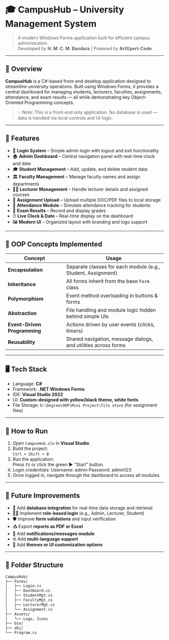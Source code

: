 # 🎓 CampusHub – University Management System

> A modern Windows Forms application built for efficient campus administration.  
> Developed by **H. M. C. M. Bandara** | Powered by **ArtXpert-Code**

---

## 📌 Overview

**CampusHub** is a C#-based front-end desktop application designed to streamline university operations. Built using Windows Forms, it provides a central dashboard for managing students, lecturers, faculties, assignments, attendance, and exam results — all while demonstrating key Object-Oriented Programming concepts.

> 💡 Note: This is a front-end only application. No database is used — data is handled via local controls and UI logic.

---

## 🧩 Features

- 🔐 **Login System** – Simple admin login with logout and exit functionality
- 🏠 **Admin Dashboard** – Central navigation panel with real-time clock and date
- 🎓 **Student Management** – Add, update, and delete student data
- 🏛️ **Faculty Management** – Manage faculty names and assign departments
- 👨‍🏫 **Lecturer Management** – Handle lecturer details and assigned courses
- 📎 **Assignment Upload** – Upload multiple DOC/PDF files to local storage
- 📅 **Attendance Module** – Simulate attendance tracking for students
- 📝 **Exam Results** – Record and display grades
- ⏰ **Live Clock & Date** – Real-time display on the dashboard
- 🖼️ **Modern UI** – Organized layout with branding and logo support

---

## 🧠 OOP Concepts Implemented

| Concept | Usage |
|--------|--------|
| **Encapsulation** | Separate classes for each module (e.g., Student, Assignment) |
| **Inheritance** | All forms inherit from the base `Form` class |
| **Polymorphism** | Event method overloading in buttons & forms |
| **Abstraction** | File handling and module logic hidden behind simple UIs |
| **Event-Driven Programming** | Actions driven by user events (clicks, timers) |
| **Reusability** | Shared navigation, message dialogs, and utilities across forms |

---

## 🖥️ Tech Stack

- Language: **C#**
- Framework: **.NET Windows Forms**
- IDE: **Visual Studio 2022**
- UI: **Custom-designed with yellow/black theme, white fonts**
- File Storage: `D:\Degree\OOP\Mini Project\file store` (for assignment files)

---
## 🧪 How to Run

1. Open `CampusHub.sln` in **Visual Studio**.
2. Build the project:  
   `Ctrl + Shift + B`
3. Run the application:  
   Press `F5` or click the green ▶️ "Start" button.
4. Login credentials:
   Username: admin
   Password: admin123
5. Once logged in, navigate through the dashboard to access all modules.

---

## 📝 Future Improvements

- 🔗 Add **database integration** for real-time data storage and retrieval
- 🧑‍💼 Implement **role-based login** (e.g., Admin, Lecturer, Student)
- 🛡️ Improve **form validations** and input verification
- 📤 Export **reports as PDF or Excel**
- 💬 Add **notifications/messages module**
- 🌐 Add **multi-language support**
- 🎨 Add **themes or UI customization options**

---

## 📁 Folder Structure

```bash
CampusHub/
├── Forms/
│   ├── Login.cs
│   ├── Dashboard.cs
│   ├── StudentMgt.cs
│   ├── FacultyMgt.cs
│   ├── LecturerMgt.cs
│   └── Assignment.cs
├── Assets/
│   └── Logo, Icons
├── bin/
├── obj/
└── Program.cs
